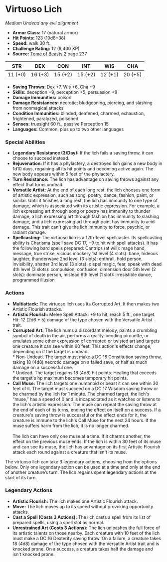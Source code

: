 # Virtuoso Lich

*Medium* *Undead* *any evil alignment*

- **Armor Class:** 17 (natural armor)
- **Hit Points:** 123 (19d8+38)
- **Speed:** walk 30 ft.
- **Challenge Rating:** 12 (8,400 XP)
- **Source:** [Tome of Beasts 2](https://koboldpress.com/kpstore/product/tome-of-beasts-2-for-5th-edition) page 237

| STR | DEX | CON | INT | WIS | CHA |
| --- | --- | --- | --- | --- | --- |
| 11 (+0) | 16 (+3) | 15 (+2) | 15 (+2) | 12 (+1) | 20 (+5) |

- **Saving Throws**: Dex +7, Wis +6, Cha +9
- **Skills:** deception +9, perception +5, persuasion +9
- **Damage Immunities:** poison
- **Damage Resistances:** necrotic; bludgeoning, piercing, and slashing from nonmagical attacks
- **Condition Immunities:** blinded, deafened, charmed, exhaustion, frightened, paralyzed, poisoned
- **Senses:** truesight 60 ft., passive Perception 15
- **Languages:** Common, plus up to two other languages

### Special Abilities

- **Legendary Resistance (3/Day):** If the lich fails a saving throw, it can choose to succeed instead.
- **Rejuvenation:** If it has a phylactery, a destroyed lich gains a new body in 1d10 days, regaining all its hit points and becoming active again. The new body appears within 5 feet of the phylactery.
- **Turn Resistance:** The lich has advantage on saving throws against any effect that turns undead.
- **Versatile Artist:** At the end of each long rest, the lich chooses one form of artistic expression, such as song, poetry, dance, fashion, paint, or similar. Until it finishes a long rest, the lich has immunity to one type of damage, which is associated with its artistic expression. For example, a lich expressing art through song or poetry has immunity to thunder damage, a lich expressing art through fashion has immunity to slashing damage, and a lich expressing art through paint has immunity to acid damage. This trait can't give the lich immunity to force, psychic, or radiant damage.
- **Spellcasting:** The virtuoso lich is a 12th-level spellcaster. Its spellcasting ability is Charisma (spell save DC 17, +9 to hit with spell attacks). It has the following bard spells prepared:
Cantrips (at will): mage hand, message, true strike, vicious mockery
1st level (4 slots): bane, hideous laughter, thunderwave
2nd level (3 slots): enthrall, hold person, invisibility, shatter
3rd level (3 slots): dispel magic, fear, speak with dead
4th level (3 slots): compulsion, confusion, dimension door
5th level (2 slots): dominate person, mislead
6th level (1 slot): irresistible dance, programmed illusion

### Actions

- **Multiattack:** The virtuoso lich uses its Corrupted Art. It then makes two Artistic Flourish attacks.
- **Artistic Flourish:** Melee Spell Attack: +9 to hit, reach 5 ft., one target. Hit: 12 (2d6 + 5) damage of the type chosen with the Versatile Artist trait.
- **Corrupted Art:** The lich hums a discordant melody, paints a crumbling symbol of death in the air, performs a reality-bending pirouette, or emulates some other expression of corrupted or twisted art and targets one creature it can see within 60 feet. This action's effects change, depending on if the target is undead. <br>* Non-Undead. The target must make a DC 16 Constitution saving throw, taking 18 (4d8) necrotic damage on a failed save, or half as much damage on a successful one. <br>* Undead. The target regains 18 (4d8) hit points. Healing that exceeds the target's hp maximum becomes temporary hit points.
- **Call Muse:** The lich targets one humanoid or beast it can see within 30 feet of it. The target must succeed on a DC 17 Wisdom saving throw or be charmed by the lich for 1 minute. The charmed target, the lich's “muse,” has a speed of 0 and is incapacitated as it watches or listens to the lich's artistic expression. The muse can repeat the saving throw at the end of each of its turns, ending the effect on itself on a success. If a creature's saving throw is successful or the effect ends for it, the creature is immune to the lich's Call Muse for the next 24 hours. If the muse suffers harm from the lich, it is no longer charmed.<br><br>The lich can have only one muse at a time. If it charms another, the effect on the previous muse ends. If the lich is within 30 feet of its muse and can see its muse, the lich has advantage on its first Artistic Flourish attack each round against a creature that isn't its muse.

The virtuoso lich can take 3 legendary actions, choosing from the options below. Only one legendary action can be used at a time and only at the end of another creature’s turn. The lich regains spent legendary actions at the start of its turn.

### Legendary Actions

- **Artistic Flourish:** The lich makes one Artistic Flourish attack.
- **Move:** The lich moves up to its speed without provoking opportunity attacks.
- **Cast a Spell (Costs 3 Actions):** The lich casts a spell from its list of prepared spells, using a spell slot as normal.
- **Unrestrained Art (Costs 3 Actions):** The lich unleashes the full force of its artistic talents on those nearby. Each creature with 10 feet of the lich must make a DC 16 Dexterity saving throw. On a failure, a creature takes 18 (4d8) damage of the type chosen with the Versatile Artist trait and is knocked prone. On a success, a creature takes half the damage and isn't knocked prone.
